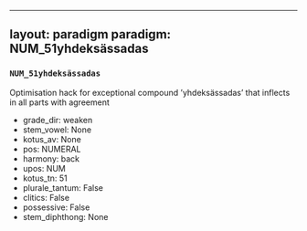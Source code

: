 
---
layout: paradigm
paradigm: NUM_51yhdeksässadas
---
### ` NUM_51yhdeksässadas `

Optimisation hack for exceptional compound ’yhdeksässadas’ that inflects in all parts with agreement
* grade_dir: weaken
* stem_vowel: None
* kotus_av: None
* pos: NUMERAL
* harmony: back
* upos: NUM
* kotus_tn: 51
* plurale_tantum: False
* clitics: False
* possessive: False
* stem_diphthong: None
